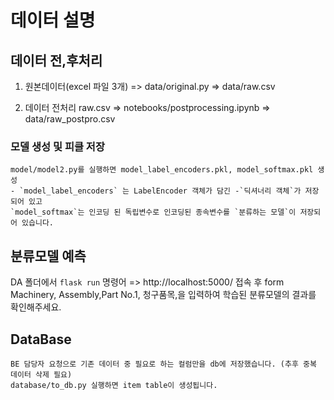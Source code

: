 # 데이터 설명 

## 데이터 전,후처리
1. 원본데이터(excel 파일 3개)  =>  data/original.py  =>  data/raw.csv

2. 데이터 전처리 raw.csv => notebooks/postprocessing.ipynb  => data/raw_postpro.csv

### 모델 생성 및 피클 저장

    model/model2.py를 실행하면 model_label_encoders.pkl, model_softmax.pkl 생성
    - `model_label_encoders` 는 LabelEncoder 객체가 담긴 -`딕셔너리 객체`가 저장되어 있고
    `model_softmax`는 인코딩 된 독립변수로 인코딩된 종속변수를 `분류하는 모델`이 저장되어 있습니다.

## 분류모델 예측 
 DA 폴더에서 `flask run` 명령어 => http://localhost:5000/ 접속 후 form Machinery, Assembly,Part No.1, 청구품목,을 입력하여 학습된 분류모델의 결과를 확인해주세요. 
 

## DataBase
    BE 담당자 요청으로 기존 데이터 중 필요로 하는 컬럼만을 db에 저장했습니다. (추후 중복 데이터 삭제 필요)
    database/to_db.py 실행하면 item table이 생성됩니다.
    